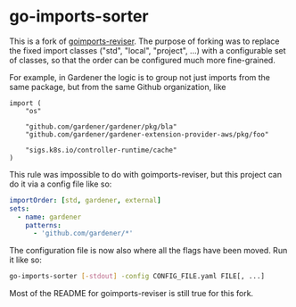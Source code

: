 # go-imports-sorter

This is a fork of [goimports-reviser](https://github.com/incu6us/goimports-reviser). The purpose of
forking was to replace the fixed import classes ("std", "local", "project", ...) with a configurable
set of classes, so that the order can be configured much more fine-grained.

For example, in Gardener the logic is to group not just imports from the same package, but from the
same Github organization, like

```
import (
	"os"

	"github.com/gardener/gardener/pkg/bla"
	"github.com/gardener/gardener-extension-provider-aws/pkg/foo"

	"sigs.k8s.io/controller-runtime/cache"
)
```

This rule was impossible to do with goimports-reviser, but this project can do it via a config file
like so:

```yaml
importOrder: [std, gardener, external]
sets:
  - name: gardener
    patterns:
      - 'github.com/gardener/*'
```

The configuration file is now also where all the flags have been moved. Run it like so:

```bash
go-imports-sorter [-stdout] -config CONFIG_FILE.yaml FILE[, ...]
```

Most of the README for goimports-reviser is still true for this fork.
